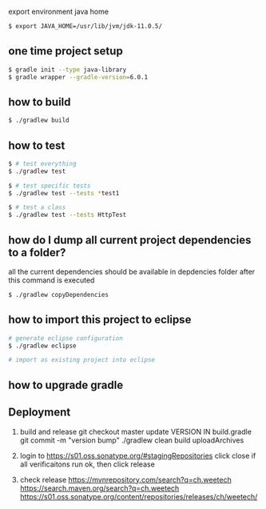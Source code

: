 export environment java home 
```sh
$ export JAVA_HOME=/usr/lib/jvm/jdk-11.0.5/
```

one time project setup
---------------------
```sh
$ gradle init --type java-library 
$ gradle wrapper --gradle-version=6.0.1 
```

how to build
-----------------
```sh
$ ./gradlew build
```

how to test
-----------------
```sh
$ # test everything
$ ./gradlew test

$ # test specific tests
$ ./gradlew test --tests *test1

$ # test a class
$ ./gradlew test --tests HttpTest
```



how do I dump all current project dependencies to a folder?
-----------------
all the current dependencies should be available in depdencies folder
after this command is executed
```sh
$ ./gradlew copyDependencies
```

how to import this project to eclipse
-----------------
```sh
# generate eclipse configuration
$ ./gradlew eclipse

# import as existing project into eclipse

```


how to upgrade gradle
-----------------





Deployment
-----------------
1. build and release
   git checkout master
   update VERSION IN build.gradle
   git commit -m "version bump"
   ./gradlew clean build uploadArchives

2. login to https://s01.oss.sonatype.org/#stagingRepositories
   click close
   if all verificaitons run ok,  then click release

3. check release
   https://mvnrepository.com/search?q=ch.weetech
   https://search.maven.org/search?q=ch.weetech
   https://s01.oss.sonatype.org/content/repositories/releases/ch/weetech/
